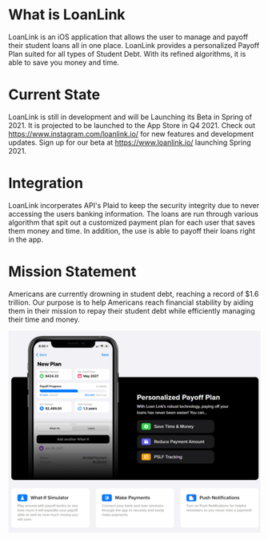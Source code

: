 # What is LoanLink
LoanLink is an iOS application that allows the user to manage and payoff their student loans all in one place. LoanLink provides a personalized Payoff Plan suited for all types of Student Debt. With its refined algorithms, it is able to save you money and time.

# Current State
LoanLink is still in development and will be Launching its Beta in Spring of 2021.
It is projected to be launched to the App Store in Q4 2021.
Check out https://www.instagram.com/loanlink.io/ for new features and development updates.
Sign up for our beta at https://www.loanlink.io/ launching Spring 2021.

# Integration
LoanLink incorperates API's Plaid to keep the security integrity due to never accessing the users banking information. The loans are run through various algorithm that spit out a customized payment plan for each user that saves them money and time. In addition, the use is able to payoff their loans right in the app.

# Mission Statement
Americans are currently drowning in student debt, reaching a record of $1.6 trillion. Our purpose is to help Americans reach financial stability by aiding them in their mission to repay their student debt while efficiently managing their time and money.

![Screenshot](https://github.com/raaamonnn/LoanLink/blob/main/Screenshot.PNG?raw=true)
